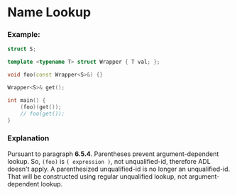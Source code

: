 # Name Lookup
### Example:

```C++
struct S; 

template <typename T> struct Wrapper { T val; };

void foo(const Wrapper<S>&) {}

Wrapper<S>& get();

int main() {
    (foo)(get());
    // foo(get()); 
}
```
### Explanation

Pursuant to paragraph <strong>6.5.4</strong>. Parentheses prevent argument-dependent lookup.
So, `(foo)` is `( expression )`, not unqualified-id, therefore ADL doesn't apply. A parenthesized unqualified-id is no longer an unqualified-id. 
That will be constructed using regular unqualified lookup, not argument-dependent lookup.
